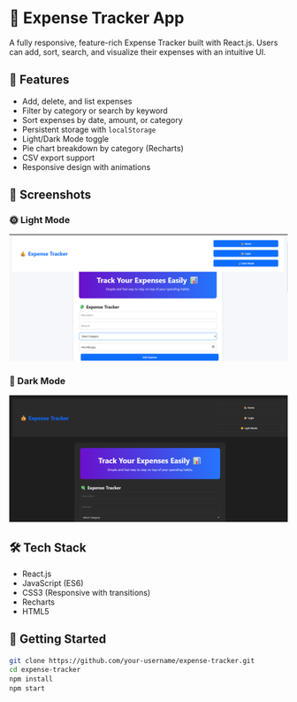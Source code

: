# 💸 Expense Tracker App
A fully responsive, feature-rich Expense Tracker built with React.js. Users can add, sort, search, and visualize their expenses with an intuitive UI.

## 🔧 Features

- Add, delete, and list expenses
- Filter by category or search by keyword
- Sort expenses by date, amount, or category
- Persistent storage with `localStorage`
- Light/Dark Mode toggle
- Pie chart breakdown by category (Recharts)
- CSV export support
- Responsive design with animations

## 📸 Screenshots

### 🌞 Light Mode
![Light Mode Screenshot](https://github.com/Rishi9911/Expense-Tracker/blob/main/expense-tracker/public/assets/light.png)
### 🌙 Dark Mode
![Dark Mode Screenshot](https://github.com/Rishi9911/Expense-Tracker/blob/main/expense-tracker/public/assets/dark.png)

## 🛠 Tech Stack

- React.js
- JavaScript (ES6)
- CSS3 (Responsive with transitions)
- Recharts
- HTML5

## 🚀 Getting Started

```bash
git clone https://github.com/your-username/expense-tracker.git
cd expense-tracker
npm install
npm start
